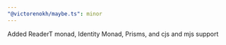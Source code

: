 ```yaml
---
"@victorenokh/maybe.ts": minor
---
```


Added ReaderT monad, Identity Monad, Prisms, and cjs and mjs support
